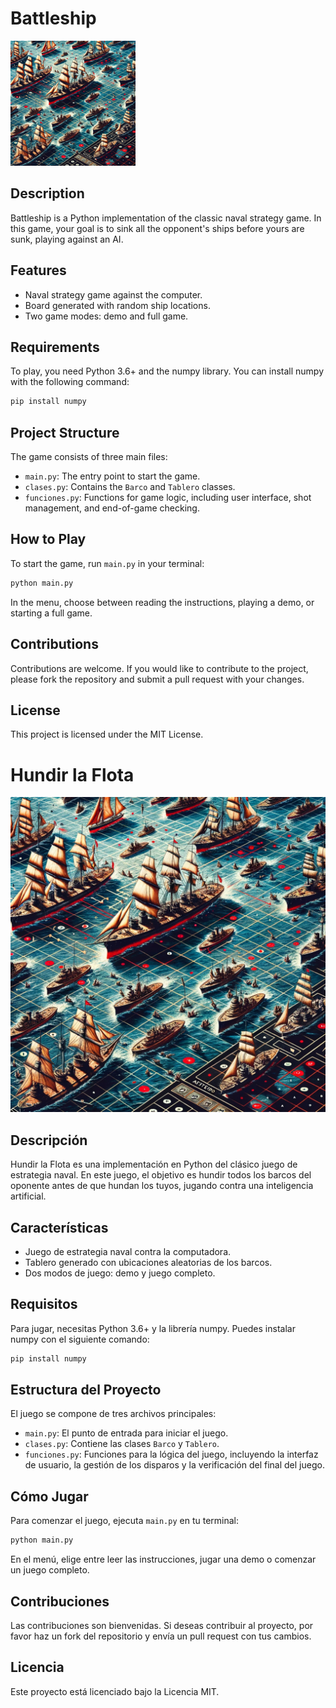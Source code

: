 
# Battleship

<img src="Battle_ship/img/battleship.png" width="200">



## Description
Battleship is a Python implementation of the classic naval strategy game. In this game, your goal is to sink all the opponent's ships before yours are sunk, playing against an AI.

## Features
- Naval strategy game against the computer.
- Board generated with random ship locations.
- Two game modes: demo and full game.

## Requirements
To play, you need Python 3.6+ and the numpy library. You can install numpy with the following command:

```bash
pip install numpy
```

## Project Structure
The game consists of three main files:

- `main.py`: The entry point to start the game.
- `clases.py`: Contains the `Barco` and `Tablero` classes.
- `funciones.py`: Functions for game logic, including user interface, shot management, and end-of-game checking.

## How to Play
To start the game, run `main.py` in your terminal:

```bash
python main.py
```

In the menu, choose between reading the instructions, playing a demo, or starting a full game.

## Contributions
Contributions are welcome. If you would like to contribute to the project, please fork the repository and submit a pull request with your changes.

## License
This project is licensed under the MIT License.

# Hundir la Flota

![imagen](Battle_ship/img/battleship.png)

## Descripción
Hundir la Flota es una implementación en Python del clásico juego de estrategia naval. En este juego, el objetivo es hundir todos los barcos del oponente antes de que hundan los tuyos, jugando contra una inteligencia artificial.

## Características
- Juego de estrategia naval contra la computadora.
- Tablero generado con ubicaciones aleatorias de los barcos.
- Dos modos de juego: demo y juego completo.

## Requisitos
Para jugar, necesitas Python 3.6+ y la librería numpy. Puedes instalar numpy con el siguiente comando:

```bash
pip install numpy
```

## Estructura del Proyecto
El juego se compone de tres archivos principales:

- `main.py`: El punto de entrada para iniciar el juego.
- `clases.py`: Contiene las clases `Barco` y `Tablero`.
- `funciones.py`: Funciones para la lógica del juego, incluyendo la interfaz de usuario, la gestión de los disparos y la verificación del final del juego.

## Cómo Jugar
Para comenzar el juego, ejecuta `main.py` en tu terminal:

```bash
python main.py
```

En el menú, elige entre leer las instrucciones, jugar una demo o comenzar un juego completo.

## Contribuciones
Las contribuciones son bienvenidas. Si deseas contribuir al proyecto, por favor haz un fork del repositorio y envía un pull request con tus cambios.

## Licencia
Este proyecto está licenciado bajo la Licencia MIT.
